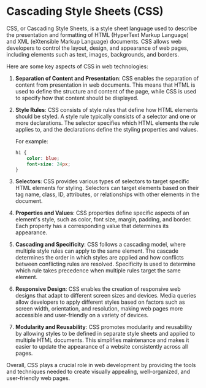 # Cascading Style Sheets (CSS)

CSS, or Cascading Style Sheets, is a style sheet language used to describe the presentation and formatting of HTML (HyperText Markup Language) and XML (eXtensible Markup Language) documents. CSS allows web developers to control the layout, design, and appearance of web pages, including elements such as text, images, backgrounds, and borders.

Here are some key aspects of CSS in web technologies:

1. **Separation of Content and Presentation**: CSS enables the separation of content from presentation in web documents. This means that HTML is used to define the structure and content of the page, while CSS is used to specify how that content should be displayed.

2. **Style Rules**: CSS consists of style rules that define how HTML elements should be styled. A style rule typically consists of a selector and one or more declarations. The selector specifies which HTML elements the rule applies to, and the declarations define the styling properties and values.

   For example:
   ```css
   h1 {
       color: blue;
       font-size: 24px;
   }
   ```

3. **Selectors**: CSS provides various types of selectors to target specific HTML elements for styling. Selectors can target elements based on their tag name, class, ID, attributes, or relationships with other elements in the document.

4. **Properties and Values**: CSS properties define specific aspects of an element's style, such as color, font size, margin, padding, and border. Each property has a corresponding value that determines its appearance.

5. **Cascading and Specificity**: CSS follows a cascading model, where multiple style rules can apply to the same element. The cascade determines the order in which styles are applied and how conflicts between conflicting rules are resolved. Specificity is used to determine which rule takes precedence when multiple rules target the same element.

6. **Responsive Design**: CSS enables the creation of responsive web designs that adapt to different screen sizes and devices. Media queries allow developers to apply different styles based on factors such as screen width, orientation, and resolution, making web pages more accessible and user-friendly on a variety of devices.

7. **Modularity and Reusability**: CSS promotes modularity and reusability by allowing styles to be defined in separate style sheets and applied to multiple HTML documents. This simplifies maintenance and makes it easier to update the appearance of a website consistently across all pages.

Overall, CSS plays a crucial role in web development by providing the tools and techniques needed to create visually appealing, well-organized, and user-friendly web pages.
